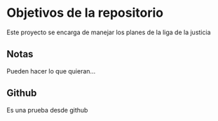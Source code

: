 # Objetivos de la repositorio

Este proyecto se encarga de manejar los planes de la liga de la justicia


## Notas
Pueden hacer lo que quieran...

## Github
Es una prueba desde github
